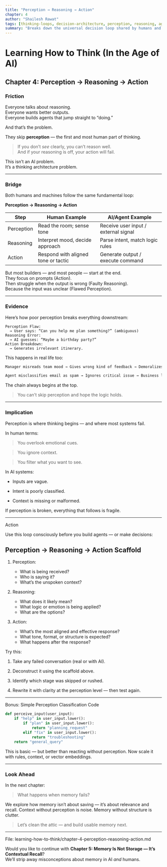 ```yaml
---
title: "Perception → Reasoning → Action"
chapter: 4
author: "Shailesh Rawat"
tags: [thinking-loops, decision-architecture, perception, reasoning, agents]
summary: "Breaks down the universal decision loop shared by humans and AI systems, showing how skipping perception leads to poor reasoning and failed outcomes."
---
```


# Learning How to Think (In the Age of AI)

## Chapter 4: Perception → Reasoning → Action

### Friction

Everyone talks about reasoning.  
Everyone wants better outputs.  
Everyone builds agents that jump straight to “doing.”

And that’s the problem.

They skip **perception** — the first and most human part of thinking.

> If you don’t *see* clearly, you can’t reason well.  
> And if your reasoning is off, your action will fail.

This isn’t an AI problem.  
It’s a thinking architecture problem.

---

### Bridge

Both humans and machines follow the same fundamental loop:

**Perception → Reasoning → Action**

| Step        | Human Example                      | AI/Agent Example                     |
|-------------|-------------------------------------|--------------------------------------|
| Perception  | Read the room; sense tone           | Receive user input / external signal |
| Reasoning   | Interpret mood, decide approach     | Parse intent, match logic rules      |
| Action      | Respond with aligned tone or tactic | Generate output / execute command    |

But most builders — and most people — start at the end.  
They focus on prompts (Action).  
Then struggle when the output is wrong (Faulty Reasoning).  
Because the input was unclear (Flawed Perception).

---

### Evidence

Here’s how poor perception breaks everything downstream:

```text
Perception Flaw:
  → User says: “Can you help me plan something?” (ambiguous)
Reasoning Error:
  → AI guesses: “Maybe a birthday party?”
Action Breakdown:
  → Generates irrelevant itinerary.
```

This happens in real life too:

```markdown
Manager misreads team mood → Gives wrong kind of feedback → Demoralizes team

Agent misclassifies email as spam → Ignores critical issue → Business loss
```

The chain always begins at the top.

> You can’t skip perception and hope the logic holds.




---

### Implication

Perception is where thinking begins — and where most systems fail.

In human terms:

> You overlook emotional cues.

> You ignore context.

> You filter what you want to see.


In AI systems:

- Inputs are vague.

- Intent is poorly classified.

- Context is missing or malformed.


If perception is broken, everything that follows is fragile.


---

Action

Use this loop consciously before you build agents — or make decisions:

## Perception → Reasoning → Action Scaffold

1. Perception:
   - What is being received?
   - Who is saying it?
   - What’s the unspoken context?

2. Reasoning:
   - What does it likely mean?
   - What logic or emotion is being applied?
   - What are the options?

3. Action:
   - What’s the most aligned and effective response?
   - What tone, format, or structure is expected?
   - What happens after the response?

Try this:

1. Take any failed conversation (real or with AI).


2. Deconstruct it using the scaffold above.


3. Identify which stage was skipped or rushed.


4. Rewrite it with clarity at the perception level — then test again.




---

Bonus: Simple Perception Classification Code

```python
def perceive_input(user_input):
    if "help" in user_input.lower():
        if "plan" in user_input.lower():
            return "planning_request"
        elif "fix" in user_input.lower():
            return "troubleshooting"
    return "general_query"
```

This is basic — but better than reacting without perception.
Now scale it with rules, context, or vector embeddings.


---

### Look Ahead

In the next chapter:

> What happens when memory fails?



We explore how memory isn’t about saving — it’s about relevance and recall.
Context without perception is noise.
Memory without structure is clutter.

> Let’s clean the attic — and build usable memory next.




---

File: learning-how-to-think/chapter-4-perception-reasoning-action.md

Would you like to continue with **Chapter 5: Memory Is Not Storage — It’s Contextual Recall**?  
We’ll strip away misconceptions about memory in AI *and* humans.

